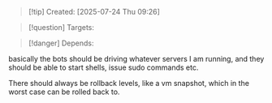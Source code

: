 
>[!tip] Created: [2025-07-24 Thu 09:26]

>[!question] Targets: 

>[!danger] Depends: 

basically the bots should be driving whatever servers I am running, and they should be able to start shells, issue sudo commands etc.

There should always be rollback levels, like a vm snapshot, which in the worst case can be rolled back to.